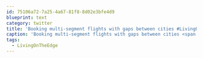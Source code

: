 ```yaml
---
id: 75106a72-7a25-4a67-81f8-8d02e3bfe4d9
blueprint: text
category: twitter
title: 'Booking multi-segment flights with gaps between cities #LivingOnTheEdge'
caption: 'Booking multi-segment flights with gaps between cities <span class="hashtag hashtag_local">#<a href="http://tweettemp.darylchymko.ca/?tag=livingontheedge">LivingOnTheEdge</a>'
tags:
  - LivingOnTheEdge
---
```

